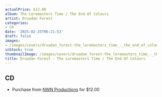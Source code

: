 ```yaml
---
actualPrice: $12.00
album: The Loremasters Time / The End Of Colours
artist: Druadan Forest
categories:
- CD
date: '2025-02-25T06:21:53'
draft: false
images:
- /images/covers/druadan_forest-the_loremasters_time_-_the_end_of_colours.jpg
inStock: true
thumbnailImage: /images/covers/druadan_forest-the_loremasters_time_-_the_end_of_colours-thumb.jpg
title: Druadan Forest - The Loremasters Time / The End Of Colours
---
```


## CD
* Purchase from [NWN Productions](http://shop.nwnprod.com/index.php?route=product/product&path=93&product_id=53042&sort=pd.name&order=ASC) for $12.00
